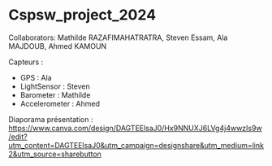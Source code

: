 # Cspsw_project_2024

Collaborators: Mathilde RAZAFIMAHATRATRA, Steven Essam, Ala MAJDOUB, Ahmed KAMOUN

Capteurs : 
- GPS : Ala 
- LightSensor : Steven 
- Barometer : Mathilde 
- Accelerometer : Ahmed 

Diaporama présentation : https://www.canva.com/design/DAGTEElsaJ0/Hx9NNUXJ6LVg4j4wwzIs9w/edit?utm_content=DAGTEElsaJ0&utm_campaign=designshare&utm_medium=link2&utm_source=sharebutton

